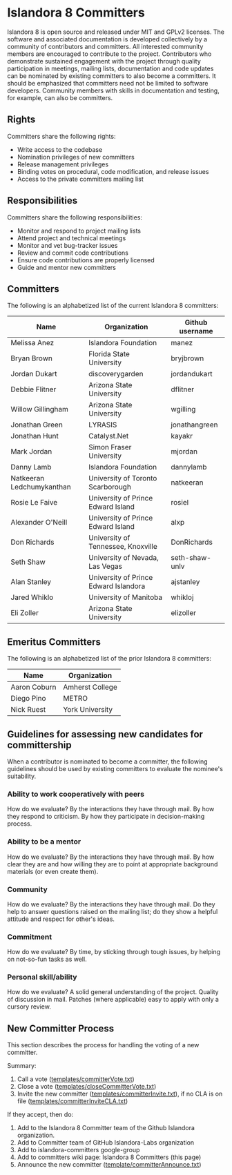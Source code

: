 # Islandora 8 Committers

Islandora 8 is open source and released under MIT and GPLv2 licenses. The software and associated documentation is developed collectively by a community of contributors and committers. All interested community members are encouraged to contribute to the project. Contributors who demonstrate sustained engagement with the project through quality participation in meetings, mailing lists, documentation and code updates can be nominated by existing committers to also become a committers. It should be emphasized that committers need not be limited to software developers. Community members with skills in documentation and testing, for example, can also be committers.

## Rights

Committers share the following rights:

* Write access to the codebase
* Nomination privileges of new committers
* Release management privileges
* Binding votes on procedural, code modification, and release issues
* Access to the private committers mailing list

## Responsibilities

Committers share the following responsibilities:

* Monitor and respond to project mailing lists
* Attend project and technical meetings
* Monitor and vet bug-tracker issues
* Review and commit code contributions
* Ensure code contributions are properly licensed
* Guide and mentor new committers

## Committers

The following is an alphabetized list of the current Islandora 8 committers:

| Name                        | Organization                          | Github username |
|-----------------------------|---------------------------------------|----------------|
| Melissa Anez                | Islandora Foundation                  | manez          |
| Bryan Brown                 | Florida State University              | bryjbrown      |
| Jordan Dukart               | discoverygarden                       | jordandukart   |
| Debbie Flitner              | Arizona State University              | dflitner      |
| Willow Gillingham           | Arizona State University              | wgilling      |
| Jonathan Green              | LYRASIS                               | jonathangreen  |
| Jonathan Hunt               | Catalyst.Net                          | kayakr         | 
| Mark Jordan                 | Simon Fraser University               | mjordan        |
| Danny Lamb                  | Islandora Foundation                  | dannylamb      |
| Natkeeran Ledchumykanthan   | University of Toronto Scarborough     | natkeeran      |
| Rosie Le Faive              | University of Prince Edward Island    | rosiel         |
| Alexander O'Neill           | University of Prince Edward Island    | alxp           | 
| Don Richards                | University of Tennessee, Knoxville    | DonRichards    |
| Seth Shaw                   | University of Nevada, Las Vegas       | seth-shaw-unlv |
| Alan Stanley                | University of Prince Edward Islandora | ajstanley      |
| Jared Whiklo                | University of Manitoba                | whikloj        |
| Eli Zoller                  | Arizona State University              | elizoller      |

## Emeritus Committers

The following is an alphabetized list of the prior Islandora 8 committers:

| Name                        | Organization                      |
|-----------------------------|-----------------------------------|
| Aaron Coburn                | Amherst College                   |
| Diego Pino                  | METRO                             |
| Nick Ruest                  | York University                   |


## Guidelines for assessing new candidates for committership

When a contributor is nominated to become a committer, the following guidelines should be used by existing committers to evaluate the nominee's suitability.

### Ability to work cooperatively with peers

How do we evaluate? By the interactions they have through mail. By how they respond to criticism. By how they participate in decision-making process.

### Ability to be a mentor

How do we evaluate? By the interactions they have through mail. By how clear they are and how willing they are to point at appropriate background materials (or even create them).

### Community

How do we evaluate? By the interactions they have through mail. Do they help to answer questions raised on the mailing list; do they show a helpful attitude and respect for other's ideas.

### Commitment

How do we evaluate? By time, by sticking through tough issues, by helping on not-so-fun tasks as well.

### Personal skill/ability

How do we evaluate? A solid general understanding of the project. Quality of discussion in mail. Patches (where applicable) easy to apply with only a cursory review.

## New Committer Process

This section describes the process for handling the voting of a new committer.

Summary:

1. Call a vote ([templates/committerVote.txt](https://raw.githubusercontent.com/Islandora/documentation/main/docs/contributing/templates/committerVote.txt))
2. Close a vote ([templates/closeCommitterVote.txt](https://raw.githubusercontent.com/Islandora/documentation/main/docs/contributing/templates/closeCommitterVote.txt))
3. Invite the new committer ([templates/committerInvite.txt](https://raw.githubusercontent.com/Islandora/documentation/main/docs/contributing/templates/committerInvite.txt)), if no CLA is on file ([templates/committerInviteCLA.txt](https://raw.githubusercontent.com/Islandora/documentation/main/docs/contributing/templates/committerInviteCLA.txt))

If they accept, then do:

1. Add to the Islandora 8 Committer team of the Github Islandora organization.
2. Add to Committer team of GitHub Islandora-Labs organization 
3. Add to islandora-committers google-group
4. Add to committers wiki page: Islandora 8 Committers (this page)
5. Announce the new committer ([template/committerAnnounce.txt](https://raw.githubusercontent.com/Islandora/documentation/main/docs/contributing/templates/committerAnnounce.txt))
